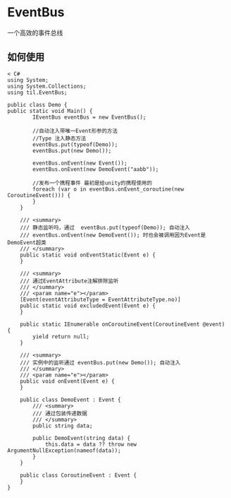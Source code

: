 ﻿# EventBus

一个高效的事件总线

## 如何使用

    < C#
    using System;
    using System.Collections;
    using til.EventBus;
    
    public class Demo {
    public static void Main() {
            IEventBus eventBus = new EventBus();
            
            //自动注入带唯一Event形参的方法
            //Type 注入静态方法
            eventBus.put(typeof(Demo));
            eventBus.put(new Demo());
    
            eventBus.onEvent(new Event());
            eventBus.onEvent(new DemoEvent("aabb"));
    
            //发布一个携程事件 最初是给unity的携程使用的
            foreach (var o in eventBus.onEvent_coroutine(new CoroutineEvent())) {
            }
        }
    
        /// <summary>
        /// 静态监听吗，通过  eventBus.put(typeof(Demo)); 自动注入
        /// eventBus.onEvent(new DemoEvent()); 时也会被调用因为Event是DemoEvent超类
        /// </summary>
        public static void onEventStatic(Event e) {
        }
    
        /// <summary>
        /// 通过EventAttribute注解排除监听
        /// </summary>
        /// <param name="e"></param>
        [Event(eventAttributeType = EventAttributeType.no)]
        public static void excludedEvent(Event e) {
        }
    
        public static IEnumerable onCoroutineEvent(CoroutineEvent @event) {
            yield return null;
        }
    
        /// <summary>
        /// 实例中的监听通过 eventBus.put(new Demo()); 自动注入
        /// </summary>
        /// <param name="e"></param>
        public void onEvent(Event e) {
        }
    
        public class DemoEvent : Event {
            /// <summary>
            /// 通过包装传递数据
            /// </summary>
            public string data;
    
            public DemoEvent(string data) {
                this.data = data ?? throw new ArgumentNullException(nameof(data));
            }
        }
    
        public class CoroutineEvent : Event {
        }
    }    


    

    
    

